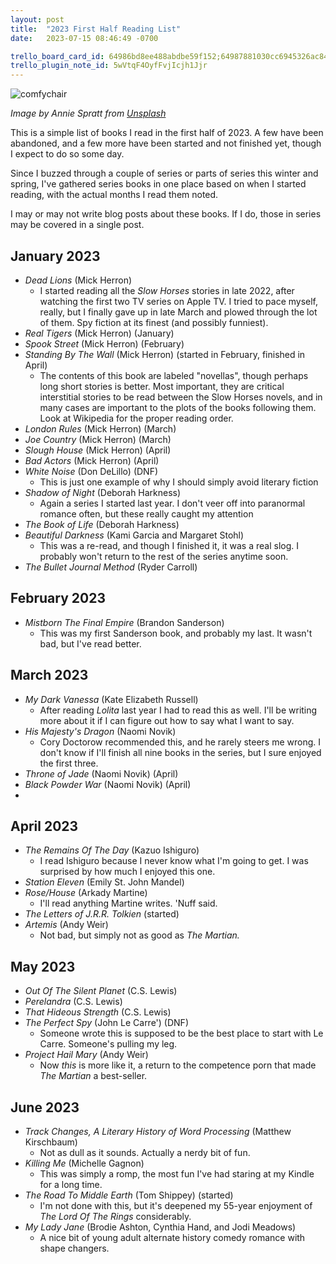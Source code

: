 ```yaml
---
layout: post
title:  "2023 First Half Reading List"
date:   2023-07-15 08:46:49 -0700

trello_board_card_id: 64986bd8ee488abdbe59f152;64987881030cc6945326ac84
trello_plugin_note_id: 5wVtqF4OyfFvjIcjh1Jjr
---
```


![comfychair](/assets/images/annie-spratt-7Uufa4DeTyc-unsplash.jpg)

*Image by Annie Spratt from [Unsplash](https://unsplash.com/)*

This is a simple list of books I read in the first half of 2023. A few have been abandoned, and a few more have been started and not finished yet, though I expect to do so some day.

Since I buzzed through a couple of series or parts of series this winter and spring, I've gathered series books in one place based on when I started reading, with the actual months I read them noted.

I may or may not write blog posts about these books. If I do, those in series may be covered in a single post.

## January 2023

- *Dead Lions* (Mick Herron)
	- I started reading all the *Slow Horses* stories in late 2022, after watching the first two TV series on Apple TV. I tried to pace myself, really, but I finally gave up in late March and plowed through the lot of them. Spy fiction at its finest (and possibly funniest).
- *Real Tigers* (Mick Herron) (January)
- *Spook Street* (Mick Herron) (February)
- *Standing By The Wall* (Mick Herron) (started in February, finished in April)
	- The contents of this book are labeled "novellas", though perhaps long short stories is better. Most important, they are critical interstitial stories to be read between the Slow Horses novels, and in many cases are important to the plots of the books following them. Look at Wikipedia for the proper reading order.
- *London Rules* (Mick Herron) (March)
- *Joe Country* (Mick Herron) (March)
- *Slough House* (Mick Herron) (April)
- *Bad Actors* (Mick Herron) (April)
- *White Noise* (Don DeLillo) (DNF)
	- This is just one example of why I should simply avoid literary fiction
- *Shadow of Night* (Deborah Harkness)
	- Again a series I started last year. I don't veer off into paranormal romance often, but these really caught my attention
- *The Book of Life* (Deborah Harkness)
- *Beautiful Darkness* (Kami Garcia and Margaret Stohl)
	- This was a re-read, and though I finished it, it was a real slog. I probably won't return to the rest of the series anytime soon.
- *The Bullet Journal Method* (Ryder Carroll) 

## February 2023

- *Mistborn The Final Empire* (Brandon Sanderson)
	- This was my first Sanderson book, and probably my last. It wasn't bad, but I've read better.

## March 2023

- *My Dark Vanessa* (Kate Elizabeth Russell)
	- After reading *Lolita* last year I had to read this as well. I'll be writing more about it if I can figure out how to say what I want to say.
- *His Majesty's Dragon* (Naomi Novik)
	- Cory Doctorow recommended this, and he rarely steers me wrong. I don't know if I'll finish all nine books in the series, but I sure enjoyed the first three.
- *Throne of Jade* (Naomi Novik) (April)
- *Black Powder War* (Naomi Novik) (April)
- 

## April 2023

- *The Remains Of The Day* (Kazuo Ishiguro)
	- I read Ishiguro because I never know what I'm going to get. I was surprised by how much I enjoyed this one.
- *Station Eleven* (Emily St. John Mandel)
- *Rose/House* (Arkady Martine)
	- I'll read anything Martine writes. 'Nuff said.
- *The Letters of J.R.R. Tolkien* (started)
- *Artemis* (Andy Weir) 
	- Not bad, but simply not as good as *The Martian.*

## May 2023

- *Out Of The Silent Planet* (C.S. Lewis)
- *Perelandra* (C.S. Lewis)
- *That Hideous Strength* (C.S. Lewis)
- *The Perfect Spy* (John Le Carre') (DNF)
	- Someone wrote this is supposed to be the best place to start with Le Carre. Someone's pulling my leg.
- *Project Hail Mary* (Andy Weir)
	- Now *this* is more like it, a return to the competence porn that made *The Martian* a best-seller.

## June 2023

- *Track Changes, A Literary History of Word Processing* (Matthew Kirschbaum)
	- Not as dull as it sounds. Actually a nerdy bit of fun.
- *Killing Me* (Michelle Gagnon)
	- This was simply a romp, the most fun I've had staring at my Kindle for a long time.
- *The Road To Middle Earth* (Tom Shippey) (started)
	- I'm not done with this, but it's deepened my 55-year enjoyment of *The Lord Of The Rings* considerably.
- *My Lady Jane* (Brodie Ashton, Cynthia Hand, and Jodi Meadows)
	- A nice bit of young adult alternate history comedy romance with shape changers. 